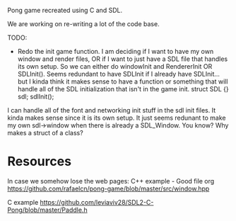Pong game recreated using C and SDL.

We are working on re-writing a lot of the code base.

TODO:
- Redo the init game function. I am deciding if I want to have my own window and render files, OR if I want to just have a SDL file that handles its own setup. 
So we can either do windowInit and RendererInit OR SDLInit(). Seems redundant to have SDLInit if I already have SDLInit... but I kinda think it makes sense to have a function or something that will handle all of the SDL initialization that isn't in the game init. 
struct SDL {} sdl;
sdlInit();

I can handle all of the font and networking init stuff in the sdl init files. It kinda makes sense since it is its own setup. It just seems redunant to make my own sdl->window when there is already a SDL_Window. You know?
Why makes a struct of a class?


# Resources
In case we somehow lose the web pages:
C++ example - Good file org
https://github.com/rafaelcn/pong-game/blob/master/src/window.hpp

C example
https://github.com/leviaviv28/SDL2-C-Pong/blob/master/Paddle.h
